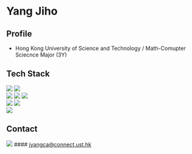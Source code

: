 # Yang Jiho 

## Profile

* Hong Kong University of Science and Technology / Math-Comupter Sciecnce Major (3Y)

##  Tech Stack 

<img src="https://img.shields.io/badge/React-61DAFB?style=flat-square&logo=React&logoColor=white"/></a>
<img src="https://img.shields.io/badge/TypeScript-3776AB?style=flat-square&logo=Typescript&logoColor=white"/></a>
<br>
<img src="https://img.shields.io/badge/JavaScript-f7df1e?style=flat-square&logo=javascript&logoColor=white"/></a>
<img src="https://img.shields.io/badge/HTML5-e34f26?style=flat-square&logo=html5&logoColor=white"/></a>
<img src="https://img.shields.io/badge/CSS3-1572B6?style=flat-square&logo=css3&logoColor=white"/></a>
<br>
<img src="https://img.shields.io/badge/Python-3776AB?style=flat-square&logo=python&logoColor=white"/>
<img src="https://img.shields.io/badge/Selenium-3776AB?style=flat-square&logo=python&logoColor=white"/>
<br>
<img src="https://img.shields.io/badge/Git-F05032?style=flat-square&logo=Git&logoColor=white"/></a>
<br> 

## Contact
<a href="mailto:jyangca@connect.ust.hk"><img src="https://img.shields.io/badge/Outlook-0078D4?style=flat-square&logo=microsoft-outlook&logoColor=white"/></a> #### jyangca@connect.ust.hk

